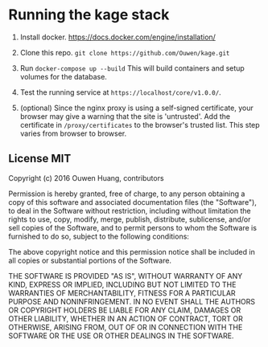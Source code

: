 # Running the kage stack

1. Install docker. https://docs.docker.com/engine/installation/
2. Clone this repo. `git clone https://github.com/Ouwen/kage.git`
3. Run `docker-compose up --build`
This will build containers and setup volumes for the database.
4. Test the running service at `https://localhost/core/v1.0.0/`. 

5. (optional) Since the nginx proxy is using a self-signed certificate, your browser may give a warning that the site is 'untrusted'. Add the certificate in `/proxy/certificates` to the browser's trusted list. This step varies from browser to browser.


## License MIT

Copyright (c) 2016 Ouwen Huang, contributors

Permission is hereby granted, free of charge, to any person
obtaining a copy of this software and associated documentation
files (the "Software"), to deal in the Software without
restriction, including without limitation the rights to use,
copy, modify, merge, publish, distribute, sublicense, and/or sell
copies of the Software, and to permit persons to whom the
Software is furnished to do so, subject to the following
conditions:

The above copyright notice and this permission notice shall be
included in all copies or substantial portions of the Software.

THE SOFTWARE IS PROVIDED "AS IS", WITHOUT WARRANTY OF ANY KIND,
EXPRESS OR IMPLIED, INCLUDING BUT NOT LIMITED TO THE WARRANTIES
OF MERCHANTABILITY, FITNESS FOR A PARTICULAR PURPOSE AND
NONINFRINGEMENT. IN NO EVENT SHALL THE AUTHORS OR COPYRIGHT
HOLDERS BE LIABLE FOR ANY CLAIM, DAMAGES OR OTHER LIABILITY,
WHETHER IN AN ACTION OF CONTRACT, TORT OR OTHERWISE, ARISING
FROM, OUT OF OR IN CONNECTION WITH THE SOFTWARE OR THE USE OR
OTHER DEALINGS IN THE SOFTWARE.
